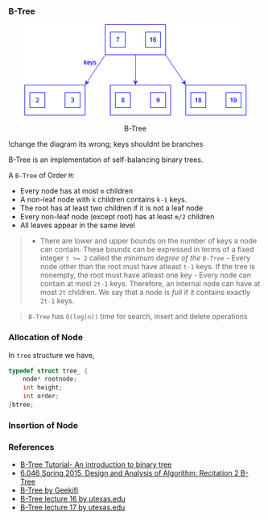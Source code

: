 ### B-Tree

<p style="text-align: center" align="center">
  <img src=".images/btree/tree.png" alt="example of a b-tree">
  <p align="center">
  B-Tree
  </p>
</p>

!change the diagram its wrong; keys shouldnt be branches


B-Tree is an implementation of self-balancing binary trees.

 A `B-Tree` of Order `M`:
- Every node has at most `m` children
- A non-leaf node with `k` children contains `k-1` keys.
- The root has at least two children if it is not a leaf node
- Every non-leaf node (except root) has at least `m/2` children
- All leaves appear in the same level
> - There are lower and upper bounds on the number of keys a node can contain.
These bounds can be expressed in terms of a fixed integer `t >= 2` called the *minimum degree of the `B-Tree`*
	- Every node other than the root must have atleast `t-1` keys. If the tree is nonempty, the root must have
	atleast one key
	- Every node can contain at most `2t-1` keys. Therefore, an internal node can have at most `2t` children. We say that
	a node is *full* if it contains exactly `2t-1` keys.

> `B-Tree` has `O(log(n))` time for search, insert and delete operations

### Allocation of Node

In `tree` structure we have,

```c
typedef struct tree_ {
	node* rootnode;
	int height;
	int order;
}btree;
```

### Insertion of Node


### References

- [B-Tree Tutorial- An introduction to binary tree](https://www.youtube.com/watch?v=C_q5ccN84C8&t=480s)
- [6.046 Spring 2015, Design and Analysis of Algorithm: Recitation 2 B-Tree](https://www.youtube.com/watch?v=TOb1tuEZ2X4)
- [B-Tree by Geekifi](https://www.youtube.com/watch?v=SI6E4Ma2ddg)
- [B-Tree lecture 16 by utexas.edu](https://www.cs.utexas.edu/users/djimenez/utsa/cs3343/lecture16.html)
- [B-Tree lecture 17 by utexas.edu](https://www.cs.utexas.edu/users/djimenez/utsa/cs3343/lecture17.html)